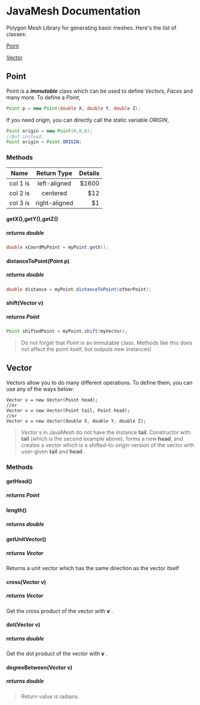 # JavaMesh Documentation
Polygon Mesh Library for generating basic meshes. 
Here's the list of classes:

[Point](#class-point)

[Vector](#class-vector)

<h2 id="class-point">Point</h2>

Point is a **_immutable_** class which can be used to define _Vectors_, _Faces_ and many more. 
To define a _Point_, 
```Java
Point p = new Point(double X, double Y, double Z);
```
If you need origin, you can directly call the static variable _ORIGIN_,
```Java
Point origin = new Point(0,0,0);
//But instead,
Point origin = Point.ORIGIN;
```

### Methods
| Name  |      Return Type      |  Details |
|----------|:-------------:|------:|
| col 1 is |  left-aligned | $1600 |
| col 2 is |    centered   |   $12 |
| col 3 is | right-aligned |    $1 |

#### getX(),getY(),getZ() 
##### _returns **double**_
```Java
double xCoordMyPoint = myPoint.getX(); 
```
#### distanceToPoint(Point p) 
##### _returns **double**_
```Java
double distance = myPoint.distanceToPoint(otherPoint);
```
#### shift(Vector v) 
##### _returns **Point**_
```Java
Point shiftedPoint = myPoint.shift(myVector);
```
> Do not forget that _Point_ is an immutable class. Methods like this does not affect the point itself, but outputs new instances!

<h2 id="class-vector">Vector</h2>

Vectors allow you to do many different operations. 
To define them, you can use any of the ways below:
```
Vector v = new Vector(Point head);
//or
Vector v = new Vector(Point tail, Point head);
//or 
Vector v = new Vector(double X, double Y, double Z);
```
> _Vector_ s in JavaMesh do not have the instance **tail**. Constructor with **tail** (which is the second example above), forms a new **head**, and creates a vector which is a shifted-to-origin version of the vector with user-given **tail** and **head** .

### Methods
#### getHead() 
##### _returns **Point**_

#### length()
##### _returns **double**_

#### getUnitVector()
##### _returns **Vector**_

Returns a unit vector which has the same direction as the vector itself

#### cross(Vector v)
##### _returns **Vector**_

Get the cross product of the vector with **v** .

#### dot(Vector v)
##### _returns **double**_

Get the dot product of the vector with **v** .

#### degreeBetween(Vector v)
##### _returns **double**_


>Return value is radians.
